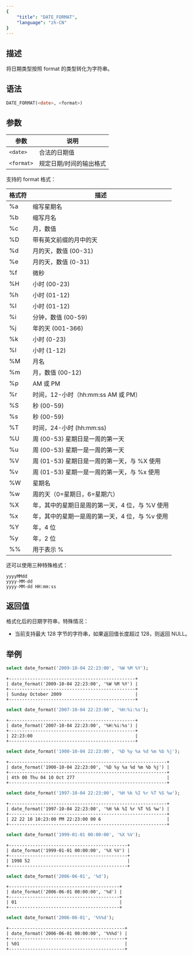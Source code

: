 ```yaml
---
{
    "title": "DATE_FORMAT",
    "language": "zh-CN"
}
---
```


<!-- 
Licensed to the Apache Software Foundation (ASF) under one
or more contributor license agreements.  See the NOTICE file
distributed with this work for additional information
regarding copyright ownership.  The ASF licenses this file
to you under the Apache License, Version 2.0 (the
"License"); you may not use this file except in compliance
with the License.  You may obtain a copy of the License at

  http://www.apache.org/licenses/LICENSE-2.0

Unless required by applicable law or agreed to in writing,
software distributed under the License is distributed on an
"AS IS" BASIS, WITHOUT WARRANTIES OR CONDITIONS OF ANY
KIND, either express or implied.  See the License for the
specific language governing permissions and limitations
under the License.
-->

## 描述

将日期类型按照 format 的类型转化为字符串。

## 语法

```sql
DATE_FORMAT(<date>, <format>)
```

## 参数

| 参数 | 说明 |
| -- | -- |
| `<date>` | 合法的日期值 |
| `<format>` | 规定日期/时间的输出格式 |


支持的 format 格式：

| 格式符 | 描述                                |
|--------|-------------------------------------|
| %a     | 缩写星期名                          |
| %b     | 缩写月名                            |
| %c     | 月，数值                            |
| %D     | 带有英文前缀的月中的天              |
| %d     | 月的天，数值 (00-31)                |
| %e     | 月的天，数值 (0-31)                 |
| %f     | 微秒                                |
| %H     | 小时 (00-23)                        |
| %h     | 小时 (01-12)                        |
| %I     | 小时 (01-12)                        |
| %i     | 分钟，数值 (00-59)                  |
| %j     | 年的天 (001-366)                    |
| %k     | 小时 (0-23)                         |
| %l     | 小时 (1-12)                         |
| %M     | 月名                                |
| %m     | 月，数值 (00-12)                    |
| %p     | AM 或 PM                            |
| %r     | 时间，12-小时（hh:mm:ss AM 或 PM） |
| %S     | 秒 (00-59)                          |
| %s     | 秒 (00-59)                          |
| %T     | 时间，24-小时 (hh:mm:ss)            |
| %U     | 周 (00-53) 星期日是一周的第一天    |
| %u     | 周 (00-53) 星期一是一周的第一天    |
| %V     | 周 (01-53) 星期日是一周的第一天，与 %X 使用 |
| %v     | 周 (01-53) 星期一是一周的第一天，与 %x 使用 |
| %W     | 星期名                              |
| %w     | 周的天（0=星期日，6=星期六）        |
| %X     | 年，其中的星期日是周的第一天，4 位，与 %V 使用 |
| %x     | 年，其中的星期一是周的第一天，4 位，与 %v 使用 |
| %Y     | 年，4 位                            |
| %y     | 年，2 位                            |
| %%     | 用于表示 %                          |

还可以使用三种特殊格式：
```text
yyyyMMdd
yyyy-MM-dd
yyyy-MM-dd HH:mm:ss
```

## 返回值

格式化后的日期字符串，特殊情况：
- 当前支持最大 128 字节的字符串，如果返回值长度超过 128，则返回 NULL。

## 举例

```sql
select date_format('2009-10-04 22:23:00', '%W %M %Y');
```

```text
+------------------------------------------------+
| date_format('2009-10-04 22:23:00', '%W %M %Y') |
+------------------------------------------------+
| Sunday October 2009                            |
+------------------------------------------------+
```

```sql
select date_format('2007-10-04 22:23:00', '%H:%i:%s');
```

```text
+------------------------------------------------+
| date_format('2007-10-04 22:23:00', '%H:%i:%s') |
+------------------------------------------------+
| 22:23:00                                       |
+------------------------------------------------+
```

```sql
select date_format('1900-10-04 22:23:00', '%D %y %a %d %m %b %j');
```

```text
+------------------------------------------------------------+
| date_format('1900-10-04 22:23:00', '%D %y %a %d %m %b %j') |
+------------------------------------------------------------+
| 4th 00 Thu 04 10 Oct 277                                   |
+------------------------------------------------------------+
```

```sql
select date_format('1997-10-04 22:23:00', '%H %k %I %r %T %S %w');
```

```text
+------------------------------------------------------------+
| date_format('1997-10-04 22:23:00', '%H %k %I %r %T %S %w') |
+------------------------------------------------------------+
| 22 22 10 10:23:00 PM 22:23:00 00 6                         |
+------------------------------------------------------------+
```

```sql
select date_format('1999-01-01 00:00:00', '%X %V'); 
```

```text
+---------------------------------------------+
| date_format('1999-01-01 00:00:00', '%X %V') |
+---------------------------------------------+
| 1998 52                                     |
+---------------------------------------------+
```

```sql
select date_format('2006-06-01', '%d');
```

```text
+------------------------------------------+
| date_format('2006-06-01 00:00:00', '%d') |
+------------------------------------------+
| 01                                       |
+------------------------------------------+
```

```sql
select date_format('2006-06-01', '%%%d');
```

```text
+--------------------------------------------+
| date_format('2006-06-01 00:00:00', '%%%d') |
+--------------------------------------------+
| %01                                        |
+--------------------------------------------+
```